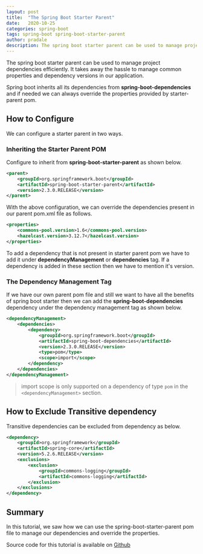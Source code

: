 ```yaml
---
layout: post
title:  "The Spring Boot Starter Parent"
date:   2020-10-25
categories: spring-boot
tags: spring-boot spring-boot-starter-parent
author: pradale
description: The spring boot starter parent can be used to manage project dependencies efficiently. It takes away the hassle to manage common properties and dependency versions in our application. 
---
```

The spring boot starter parent can be used to manage project dependencies efficiently. It takes away the hassle to manage common properties and dependency versions in our application.

Spring boot inherits all its dependencies from **spring-boot-dependencies** and if needed we can always override the properties provided by starter-parent pom. 

## How to Configure
We can configure a starter parent in two ways.

### Inheriting the Starter Parent POM

Configure to inherit from **spring-boot-starter-parent** as shown below.
```xml
<parent>
	<groupId>org.springframework.boot</groupId>
	<artifactId>spring-boot-starter-parent</artifactId>
	<version>2.3.0.RELEASE</version>
</parent>
```

With the above configuration, we can override the dependencies present in our parent pom.xml file as follows.

```xml
<properties>
	<commons-pool.version>1.6</commons-pool.version>
	<hazelcast.version>3.12.7</hazelcast.version>
</properties>
```
To add a dependency that is not present in starter parent pom we have to add it under **dependencyManagement** or **dependencies** tag. If a dependency is added in these section then we have to mention it's version.

### The Dependency Management Tag
If we have our own parent pom file and still we want to have all the benefits of spring boot starter then we can add the **spring-boot-dependencies** dependency under the dependency management tag as shown below.
```xml
<dependencyManagement>
	<dependencies>
		<dependency>
			<groupId>org.springframework.boot</groupId>
			<artifactId>spring-boot-dependencies</artifactId>
			<version>2.3.0.RELEASE</version>
			<type>pom</type>
			<scope>import</scope>
		</dependency>
	</dependencies>
</dependencyManagement>
```
>import scope is only supported on a dependency of type `pom` in the `<dependencyManagement>` section.

## How to Exclude Transitive dependency
Transitive dependencies can be excluded from dependency as below.
```xml
<dependency>  
	<groupId>org.springframework</groupId>
	<artifactId>spring-core</artifactId>  
	<version>5.2.6.RELEASE</version>  
	<exclusions>  
		<exclusion>  
			<groupId>commons-logging</groupId>
			<artifactId>commons-logging</artifactId> 
		</exclusion>
	</exclusions>  
</dependency>
```
## Summary
In this tutorial, we saw how we can use the spring-boot-starter-parent pom file to manage our dependencies and override the properties.

Source code for this tutorial is available on [Github]()
